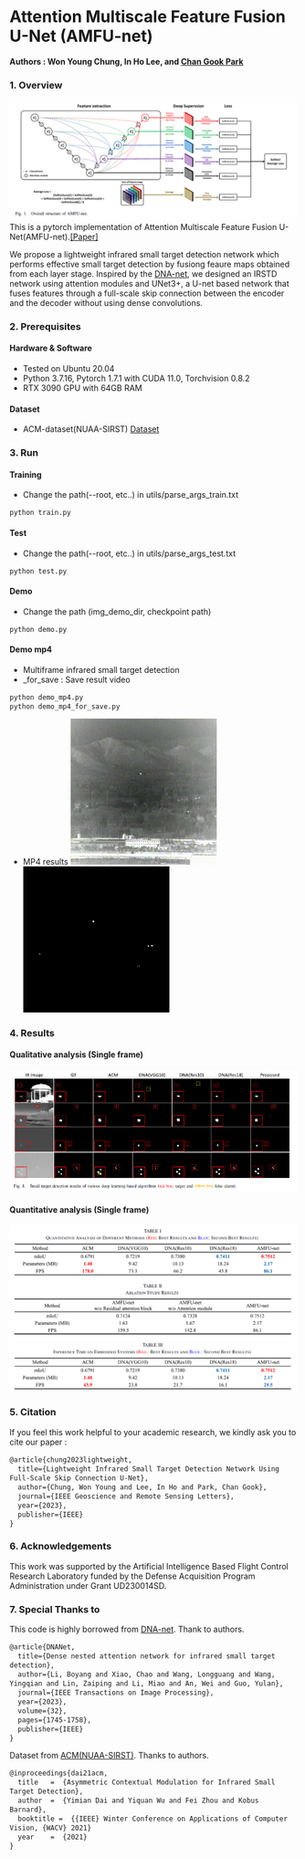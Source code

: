 # Attention Multiscale Feature Fusion U-Net (AMFU-net)

**Authors : Won Young Chung, In Ho Lee, and [Chan Gook Park](https://scholar.google.com/citations?user=9gwkQ7AAAAAJ&hl=en)**


### 1. Overview

![outline](./pic/Overall_structure.png) 
This is a pytorch implementation of Attention Multiscale Feature Fusion U-Net(AMFU-net).[[Paper]](https://ieeexplore.ieee.org/abstract/document/10124752)

We propose a lightweight infrared small target detection network which performs effective small target detection by fusiong feaure maps obtained from each layer stage. Inspired by the [DNA-net](https://github.com/YeRen123455/Infrared-Small-Target-Detection), we designed an IRSTD network using attention modules and UNet3+, a U-net based network that fuses features through a full-scale skip connection between the encoder and the decoder without using dense convolutions.


### 2. Prerequisites 
#### Hardware & Software 
* Tested on Ubuntu 20.04 
* Python 3.7.16, Pytorch 1.7.1 with CUDA 11.0, Torchvision 0.8.2
* RTX 3090 GPU with 64GB RAM

#### Dataset
* ACM-dataset(NUAA-SIRST)  [Dataset](https://github.com/YimianDai/open-acm)


### 3. Run
#### Training 
* Change the path(--root, etc..) in utils/parse_args_train.txt

```
python train.py
```

#### Test
* Change the path(--root, etc..) in utils/parse_args_test.txt

```
python test.py
```

#### Demo
* Change the path (img_demo_dir, checkpoint path)

```
python demo.py
```

#### Demo mp4
* Multiframe infrared small target detection
* _for_save : Save result video

```
python demo_mp4.py
python demo_mp4_for_save.py
```

* MP4 results 
![outline](./pic/AMFU_IR_20.gif)
![outline](./pic/AMFU_detected_20.gif)


### 4. Results
#### Qualitative analysis (Single frame)
![outline](./pic/Qualitative.png)

#### Quantitative analysis (Single frame)
![outline](./pic/Quantitative.png)


### 5. Citation

If you feel this work helpful to your academic research, we kindly ask you to cite our paper :

```
@article{chung2023lightweight,
  title={Lightweight Infrared Small Target Detection Network Using Full-Scale Skip Connection U-Net},
  author={Chung, Won Young and Lee, In Ho and Park, Chan Gook},
  journal={IEEE Geoscience and Remote Sensing Letters},
  year={2023},
  publisher={IEEE}
}
```

### 6. Acknowledgements

This work was supported by the Artificial Intelligence Based Flight Control Research Laboratory funded by the Defense Acquisition Program Administration under Grant UD230014SD.


### 7. Special Thanks to 

This code is highly borrowed from [DNA-net](https://github.com/YeRen123455/Infrared-Small-Target-Detection). Thank to authors.

```
@article{DNANet,
  title={Dense nested attention network for infrared small target detection},
  author={Li, Boyang and Xiao, Chao and Wang, Longguang and Wang, Yingqian and Lin, Zaiping and Li, Miao and An, Wei and Guo, Yulan},
  journal={IEEE Transactions on Image Processing},
  year={2023},
  volume={32},
  pages={1745-1758},
  publisher={IEEE}
}
```

Dataset from [ACM(NUAA-SIRST)](https://github.com/YimianDai/open-acm). Thanks to authors.

```
@inproceedings{dai21acm,
  title   =  {Asymmetric Contextual Modulation for Infrared Small Target Detection},
  author  =  {Yimian Dai and Yiquan Wu and Fei Zhou and Kobus Barnard},
  booktitle =  {{IEEE} Winter Conference on Applications of Computer Vision, {WACV} 2021}
  year    =  {2021}
}
```